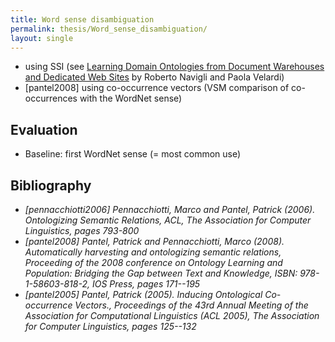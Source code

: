 ```yaml
---
title: Word sense disambiguation
permalink: thesis/Word_sense_disambiguation/
layout: single
---
```


-   using SSI (see [Learning Domain Ontologies from Document Warehouses
    and Dedicated Web
    Sites](http://www.bibsonomy.org/bibtex/259298f3dac48de2a2e7910ee06d44b71/albert.weichselbraun)
    by Roberto Navigli and Paola Velardi)
-   \[pantel2008\] using co-occurrence vectors (VSM comparison of
    co-occurrences with the WordNet sense)

Evaluation
----------

-   Baseline: first WordNet sense (= most common use)

Bibliography
------------

-   <cite id="pennacchiotti2006">\[pennacchiotti2006\] Pennacchiotti,
    Marco and Pantel, Patrick (2006). *Ontologizing Semantic Relations*,
    ACL, The Association for Computer Linguistics, pages 793-800</cite>
-   <cite id="pantel2008">\[pantel2008\] Pantel, Patrick and
    Pennacchiotti, Marco (2008). *Automatically harvesting and
    ontologizing semantic relations*, Proceeding of the 2008 conference
    on Ontology Learning and Population: Bridging the Gap between Text
    and Knowledge, ISBN: 978-1-58603-818-2, IOS Press, pages
    171--195</cite>
-   <cite id="pantel2005">\[pantel2005\] Pantel, Patrick (2005).
    *Inducing Ontological Co-occurrence Vectors.*, Proceedings of the
    43rd Annual Meeting of the Association for Computational Linguistics
    (ACL 2005), The Association for Computer Linguistics, pages
    125--132</cite>

